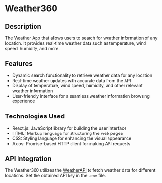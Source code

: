 
# Weather360

## Description
The Weather App that allows users to search for weather information of any location. It provides real-time weather data such as temperature, wind speed, humidity, and more.

## Features
- Dynamic search functionality to retrieve weather data for any location
- Real-time weather updates with accurate data from the API
- Display of temperature, wind speed, humidity, and other relevant weather information
- User-friendly interface for a seamless weather information browsing experience

## Technologies Used
- React.js: JavaScript library for building the user interface
- HTML: Markup language for structuring the web pages
- CSS: Styling language for enhancing the visual appearance
- Axios: Promise-based HTTP client for making API requests


## API Integration
The Weather360 utilizes the [WeatherAPI](https://www.weatherapi.com/) to fetch weather data for different locations.  Set the obtained API key in the `.env` file.
